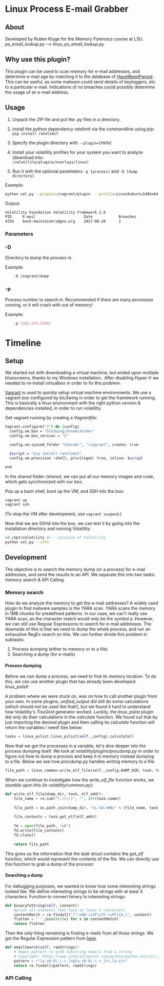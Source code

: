 # Linux Process E-mail Grabber
## About
Developed by Ruben Kluge for the Memory Forensics course at LSU.
*ps_email_lookup.py* --> *linux_ps_email_lookup.py* 

## Why use this plugin?
This plugin can be used to scan memory for e-mail addresses, and determine e-mail age by matching it to the database of [HaveIBeenPwned](https://haveibeenpwned.com/).
This can be useful, as some malware could send details of keyloggers, etc. to a particular e-mail. Indications of no breaches could possibly determine the usage of an e-mail address.

## Usage
1.  Unpack the ZIP file and put the .py files in a directory.
    
2.  install the python dependency ratelimit via the commandline using pip:  
    `pip install ratelimit`
    
3.  Specify the plugin directory with `--plugin=[PATH]`
    
4.  Install your volatility profiles for your system you want to analyze (download into:  
    `/volatility/plu‌​gins/overlays/linux)`
    
5.  Run it with the optional parameters `-p [process]` and `-D [dump directory]`

Example:
```bash
python vol.py --plugins=/vagrant/plugin  --profile=LinuxXubuntu1404x64 -f /vagrant/NILES.lime ps_email_lookup -D /vagrant/dump
```
Output:
```bash
Volatility Foundation Volatility Framework 2.6
PID 	E-mail 						Date 			Breaches
4256 	bash-maintainers@gnu.org 	2017-08-28 		2
```


### Parameters
### -D 
Directory to dump the process in.

Example:
```bash
	-D /vagrant/dump
```
### -p
Process number to search in. Recommended if there are many processes running, or it will crash with out of memory!

Example:
```bash
	-p [102,233,2304]
```




# Timeline
## Setup
We started out with downloading a virtual machine, but ended upon multiple bluescreens, thanks to my Windows installation.. After disabling Hyper-V we needed to re-install virtualbox in order to fix this problem.

[Vagrant](http://vagrantup.com) is used to quickly setup virtual machine environments.
We use a vagrant box configured by blu3wing in order to get the framework running. This is basically a linux environment with the right python version & dependencies installed, in order to run volatility.

Get vagrant running by creating a *Vagrantfile*:
```bash
Vagrant.configure("2") do |config|
  config.vm.box = "blu3wing/dreamcatcher"
  config.vm.box_version = "2"

  config.vm.synced_folder "shared/", "/vagrant", create: true

  $script = "pip install ratelimit"
  config.vm.provision :shell, privileged: true, inline: $script

end
```
In the shared folder */shared*, we can put all our memory images and code, which gets synchronized with our box.

Pop up a bash shell, boot up the VM, and SSH into the box:
```bash
vagrant up
vagrant ssh
```
(To stop the VM after development, use `vagrant suspend`.)

Now that we are SSHd into the box, we can test it by going into the installation directory and running Volatility:
```bash
cd /opt/volatility #<-- Location of Volatility
python vol.py --info
```
## Development
The objective is to search the memory dump (or a process) for e-mail addresses, and send the results to an API. We separate this into two tasks: memory search & API Calling.

### Memory search
How do we analyze the memory to get the e-mail addresses?  A widely used plugin to find malware samples is the YARA scan. YARA scans the memory in 1MB chunks for predefined patterns. In our case, we can't really use YARA scan, as the character match would only be the symbol  `@`. 
However, we can still use Regular Expressions to search for e-mail addresses. The downside of this is that we need to dump the whole process, and run an exhaustive RegEx search on this.  We can further divide this problem in subtasks:

1. Process dumping (either to memory or to a file)
2. Searching a dump (for e-mails)


#### Process dumping
Before we can dump a process, we need to find its memory location. To do this, we can use another plugin that has already been developed: *linux_pslist*! 

A problem where we were stuck on, was on how to call another plugin from your own. In some plugins, *unified_output* did still do some calculations (which should not be used like that!), but we found it hard to understand how Volatility's *TreeGrid* generator worked. Luckily, the *linux_pslist* plugin did only do their calculations in the *calculate* function.
We found out that by just importing the desired plugin and then calling its *calculate* function will return the variables I need! See below:
```python
tasks = linux_pslist.linux_pslist(self._config).calculate()
```

Now that we got the processes in a variable, let's dive deeper into the process dumping itself. We look at *volatility/plugins/procdump.py* in order to figure out how to dump a process and keep it in memory instead dumping to a file. 
Below we see how *procdump.py* handles writing memory to a file:
```python
file_path = linux_common.write_elf_file(self._config.DUMP_DIR, task, task.mm.start_code)
```
When we continue to investigate how the *write_elf_file* function works, we stumble upon this (in *volatility/common.py*):

```python
def write_elf_file(dump_dir, task, elf_addr):
	file_name = re.sub("[./\\\]", "", str(task.comm))
	
	file_path = os.path.join(dump_dir, "%s.%d.%#8x" % (file_name, task.pid, elf_addr))
	
	file_contents = task.get_elf(elf_addr)
	
	fd = open(file_path, "wb")
	fd.write(file_contents)
	fd.close()
	
	return file_path
```
This gives us the information that the *task* struct contains the *get_elf* function, which would represent the contents of the file. We can directly use this function to grab a dump of the process!

#### Searching a dump
For debugging purposes, we wanted to know how some interesting strings looked like. We define interesting strings to be strings with at least 4 characters.  Function to convert binary to interesting strings:
```python
def binaryToString(self, content):
    #print all elements that have at least 4 characters
    contentMatch = re.findall("[^\x00-\x1F\x7F-\xFF]{4,}", content)
    flatten = " ".join(str(x) for x in contentMatch)
    return flatten
```
Then the only thing remaining is finding e-mails from all those strings. We got the Regular Expression pattern from [here](https://www.tutorialspoint.com/python/python_extract_emails_from_text.htm). 
```python
def emailSearch(self, rawStrings):
    # Regex pattern to grab substring emails from a string
    # Copyright: https://www.tutorialspoint.com/python/python_extract_emails_from_text.htm
    pattern = r"[a-z0-9\.\-+_]+@[a-z0-9\.\-+_]+\.[a-z]+"
    return re.findall(pattern, rawStrings)
```


### API Calling
